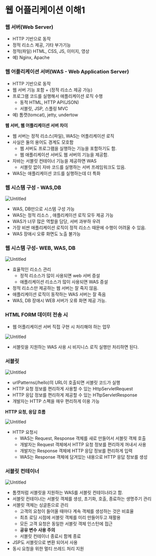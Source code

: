 # 웹 어플리케이션 이해1

### 웹 서버(Web Server)

- HTTP 기반으로 동작
- 정적 리소스 제공, 기타 부가기능
- 정적(파일) HTML, CSS, JS, 이미지, 영상
- 예) Nginx, Apache

### 웹 어플리케이션 서버(WAS - Web Application Server)

- HTTP 기반으로 동작
- 웹 서버 기능 포함 + (정적 리소스 제공 가능)
- 프로그램 코드를 실행해서 애플리케이션 로직 수행
    - 동적 HTML, HTTP API(JSON)
    - 서블릿, JSP, 스플링 MVC
- 예) 톰캣(tomcat), jetty, undertow

**웹 서버, 웹 어플리케이션 서버 차이**

- 웹 서버는 정적 리소스(파일), WAS는 어플리케이션 로직
- 사실은 둘의 용어도 경계도 모호함
    - 웹 서버도 프로그램을 실행하는 기능을 포함하기도 함.
    - 웹 애플리케이션 서버도 웹 서버의 기능을 제공함.
- 자바는 서블릿 컨테이너 기능을 제공하면 WAS
    - 서블릿 없이 자바 코드를 실행하는 서버 프레임워크도 있음.
- WAS는 애플리케이션 코드를 실행하는데 더 특화

### 웹 시스템 구성 - WAS,DB

![Untitled](%E1%84%8B%E1%85%B0%E1%86%B8%20%E1%84%8B%E1%85%A5%E1%84%91%E1%85%B3%E1%86%AF%E1%84%85%E1%85%B5%E1%84%8F%E1%85%A6%E1%84%8B%E1%85%B5%E1%84%89%E1%85%A7%E1%86%AB%20%E1%84%8B%E1%85%B5%E1%84%92%E1%85%A21%20a24fe91f9be94fe599f3ccdfbb1334dc/Untitled.png)

- WAS, DB만으로 시스템 구성 가능
- WAS는 정적 리소스 , 애플리케이션 로직 모두 제공 가능
- WAS가 너무 많은 역할을 담당, 서버 과부하 우려
- 가장 비싼 애플리케이션 로직이 정적 리소스 때문에 수행이 어려울 수 있음.
- WAS 장애시 오류 화면도 노출 불가능

### 웹 시스템 구성- WEB, WAS, DB

![Untitled](%E1%84%8B%E1%85%B0%E1%86%B8%20%E1%84%8B%E1%85%A5%E1%84%91%E1%85%B3%E1%86%AF%E1%84%85%E1%85%B5%E1%84%8F%E1%85%A6%E1%84%8B%E1%85%B5%E1%84%89%E1%85%A7%E1%86%AB%20%E1%84%8B%E1%85%B5%E1%84%92%E1%85%A21%20a24fe91f9be94fe599f3ccdfbb1334dc/Untitled%201.png)

- 효율적인 리소스 관리
    - 정적 리소스가 많이 사용되면 web 서버 증설
    - 애플리케이션 리소스가 많이 사용되면 WAS 증설
- 정적 리소스만 제공하는 웹 서버는 잘 죽지 않음.
- 애플리케이션 로직이 동작하는 WAS 서버는 잘 죽음
- WAS, DB 장애시 WEB 서버가 오류 화면 제공 가능.

### HTML FORM 데이터 전송 시

- 웹 어플리케이션 서버 직접 구현 시 처리해야 하는 업무

![Untitled](%E1%84%8B%E1%85%B0%E1%86%B8%20%E1%84%8B%E1%85%A5%E1%84%91%E1%85%B3%E1%86%AF%E1%84%85%E1%85%B5%E1%84%8F%E1%85%A6%E1%84%8B%E1%85%B5%E1%84%89%E1%85%A7%E1%86%AB%20%E1%84%8B%E1%85%B5%E1%84%92%E1%85%A21%20a24fe91f9be94fe599f3ccdfbb1334dc/Untitled%202.png)

- 서블릿을 지원하는 WAS 사용 시 비지니스 로직 실행만 처리하면 된다.

### 서블릿

![Untitled](%E1%84%8B%E1%85%B0%E1%86%B8%20%E1%84%8B%E1%85%A5%E1%84%91%E1%85%B3%E1%86%AF%E1%84%85%E1%85%B5%E1%84%8F%E1%85%A6%E1%84%8B%E1%85%B5%E1%84%89%E1%85%A7%E1%86%AB%20%E1%84%8B%E1%85%B5%E1%84%92%E1%85%A21%20a24fe91f9be94fe599f3ccdfbb1334dc/Untitled%203.png)

- urlPatterns(/hello)의 URL이 호출되면 서블릿 코드가 실행
- HTTP 요청 정보를 편리하게 사용할 수 있는 HttpServletRequest
- HTTP 응답 정보를 편리하게 제공할 수 있는 HTtpServletResponse
- 개발자는 HTTP 스펙을 매우 편리하게 이용 가능

**HTTP 요청, 응답 흐름**

![Untitled](%E1%84%8B%E1%85%B0%E1%86%B8%20%E1%84%8B%E1%85%A5%E1%84%91%E1%85%B3%E1%86%AF%E1%84%85%E1%85%B5%E1%84%8F%E1%85%A6%E1%84%8B%E1%85%B5%E1%84%89%E1%85%A7%E1%86%AB%20%E1%84%8B%E1%85%B5%E1%84%92%E1%85%A21%20a24fe91f9be94fe599f3ccdfbb1334dc/Untitled%204.png)

- HTTP 요청시
    - WAS는 Request, Response 객체를 새로 만들어서 서블릿 객체 호출
    - 개발자는 Request 객체에서 HTTP 요청 정보를 편리하게 꺼내서 사용
    - 개발자는 Response 객체에 HTTP 응답 정보를 편리하게 입력
    - WAS는 Response 객체에 담겨있는 내용으로 HTTP 응답 정보를 생성
    

### 서블릿 컨테이너

![Untitled](%E1%84%8B%E1%85%B0%E1%86%B8%20%E1%84%8B%E1%85%A5%E1%84%91%E1%85%B3%E1%86%AF%E1%84%85%E1%85%B5%E1%84%8F%E1%85%A6%E1%84%8B%E1%85%B5%E1%84%89%E1%85%A7%E1%86%AB%20%E1%84%8B%E1%85%B5%E1%84%92%E1%85%A21%20a24fe91f9be94fe599f3ccdfbb1334dc/Untitled%205.png)

- 톰캣처럼 서블릿을 지원하는 WAS를 서블릿 컨테이너라고 함.
- 서블릿 컨테이너는 서블릿 객체를 생성, 초기화, 호출, 종료하는 생명주기 관리
- 서블릿 객체는 싱글톤으로 관리
    - 고객의 요청이 들어올 때마다 계속 객체를 생성하는 것은 비효율
    - 최초 로딩 시점에 서블릿 객체를 미리 만들어두고 재활용
    - 모든 고객 요청은 동일한 서블릿 객체 인스턴에 접근
    - **공유 변수 사용 주의**
    - 서블릿 컨테이너 종료시 함께 종료
- JSP도 서블릿으로 변환 되어서 사용
- 동시 요청을 위한 멀티 쓰레드 처리 지원